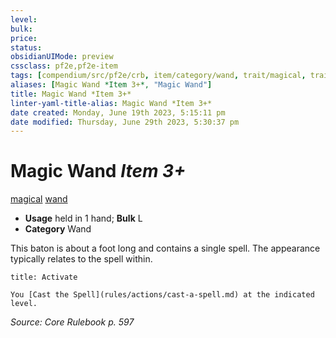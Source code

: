 ```yaml
---
level:
bulk:
price:
status:
obsidianUIMode: preview
cssclass: pf2e,pf2e-item
tags: [compendium/src/pf2e/crb, item/category/wand, trait/magical, trait/wand]
aliases: [Magic Wand *Item 3+*, "Magic Wand"]
title: Magic Wand *Item 3+*
linter-yaml-title-alias: Magic Wand *Item 3+*
date created: Monday, June 19th 2023, 5:15:11 pm
date modified: Thursday, June 29th 2023, 5:30:37 pm
---
```


# Magic Wand *Item 3+*

[magical](rules/traits/magical.md) [wand](rules/traits/wand.md)  

- **Usage** held in 1 hand; **Bulk** L
- **Category** Wand

This baton is about a foot long and contains a single spell. The appearance typically relates to the spell within.

```ad-embed-ability
title: Activate

You [Cast the Spell](rules/actions/cast-a-spell.md) at the indicated level.
```

*Source: Core Rulebook p. 597*
